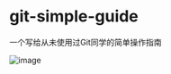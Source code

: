 # git-simple-guide
一个写给从未使用过Git同学的简单操作指南   

![image](http://192.168.9.66/luchenqun/truffle/blob/master/assets/logo.png)   

